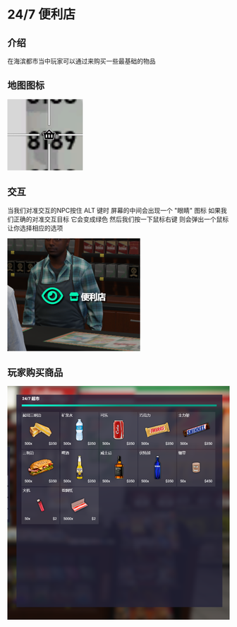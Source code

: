 # 24/7 便利店

## 介绍

在海滨都市当中玩家可以通过来购买一些最基础的物品



## 地图图标

![](<../.gitbook/assets/image (13).png>)



## 交互

当我们对准交互的NPC按住 ALT 键时 屏幕的中间会出现一个 "眼睛" 图标 如果我们正确的对准交互目标 它会变成绿色 然后我们按一下鼠标右键 则会弹出一个鼠标 让你选择相应的选项

![](<../.gitbook/assets/image (19) (1).png>)



## 玩家购买商品

![](<../.gitbook/assets/image (2) (3).png>)

